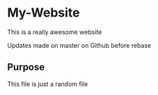 # My-Website

This is a really awesome website

Updates made on master on Github before rebase

## Purpose

This file is just a random file
